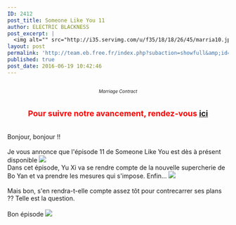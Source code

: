 ```yaml
---
ID: 2412
post_title: Someone Like You 11
author: ELECTRIC BLACKNESS
post_excerpt: |
  <img alt="" src="http://i35.servimg.com/u/f35/18/18/26/45/marria10.jpg"><div align="center"><i>Marriage Contract<br></i></div><br><br><div align="center"><b>Pour suivre  notre avancement, rendez-vous          <a href="http://team-eb.ek.la/" target="_blank">ici</a></b><br></div><br><br>Bonjour, bonjour !!<br><br>Je vous annonce que l'&eacute;pisode 11 de Someone Like You est d&egrave;s &agrave; pr&eacute;sent disponible&nbsp;<img src="http://team.eb.free.fr/gestion/data/emoticons/laugh.gif"><br>Dans cet &eacute;pisode, Yu Xi va se rendre compte de la nouvelle supercherie de Bo Yan et va prendre les mesures qui s'impose. Enfin... <img src="http://team.eb.free.fr/gestion/data/emoticons/wink.gif">&nbsp; <br><br>Mais bon, s'en rendra-t-elle compte assez t&ocirc;t pour contrecarrer ses plans ?? Telle est la question.<br><br>Bon &eacute;pisode <img src="http://team.eb.free.fr/gestion/data/emoticons/tongue.gif"><br><br><span></span>
layout: post
permalink: 'http://team.eb.free.fr/index.php?subaction=showfull&amp;id=1466325766&amp;archive='
published: true
post_date: 2016-06-19 10:42:46
---
```

<img alt="" src="https://united-subs.dearclouds.com/wp-content/uploads/2018/04/1937db318b6d55d48c3ae516190a12e5.jpg" style="border: none;" /><div align="center"><font size="1"><i>Marriage Contract<br /></i></font></div><br /><br /><div align="center"><font size="4"><font color="#ff0000"><b>Pour suivre  notre avancement, rendez-vous          <font color="#3366ff"><a href="http://team-eb.ek.la/" >ici</a></font></b></font></font><br /></div><br /><br />Bonjour, bonjour !!<br /><br />Je vous annonce que l'&#233;pisode 11 de Someone Like You est d&#232;s &#224; pr&#233;sent disponible&nbsp;<img src="http://team.eb.free.fr/gestion/data/emoticons/laugh.gif"><br />Dans cet &#233;pisode, Yu Xi va se rendre compte de la nouvelle supercherie de Bo Yan et va prendre les mesures qui s'impose. Enfin... <img src="http://team.eb.free.fr/gestion/data/emoticons/wink.gif">&nbsp; <br /><br />Mais bon, s'en rendra-t-elle compte assez t&#244;t pour contrecarrer ses plans ?? Telle est la question.<br /><br />Bon &#233;pisode <img src="http://team.eb.free.fr/gestion/data/emoticons/tongue.gif"><br /><br /><span style="display: none; width: 0px; height: 0px;" id="transmark"></span>